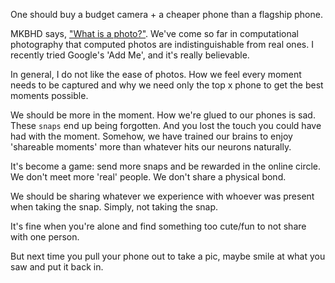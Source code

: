 One should buy a budget camera + a cheaper phone than a flagship phone.

MKBHD says, ["What is a photo?"](https://x.com/MKBHD/status/1656345593143508993). We've come so far in computational photography that computed photos are indistinguishable from real ones.
I recently tried Google's 'Add Me', and it's really believable.

In general, I do not like the ease of photos. How we feel every moment needs to be captured and why we need only the top x phone to get the best moments possible.

We should be more in the moment. How we're glued to our phones is sad.
These `snaps` end up being forgotten. And you lost the touch you could have had with the moment.
Somehow, we have trained our brains to enjoy 'shareable moments' more than whatever hits our neurons naturally.

It's become a game: send more snaps and be rewarded in the online circle. We don't meet more 'real' people. We don't share a physical bond.

We should be sharing whatever we experience with whoever was present when taking the snap. Simply, not taking the snap.

It's fine when you're alone and find something too cute/fun to not share with one person.

But next time you pull your phone out to take a pic, maybe smile at what you saw and put it back in.
